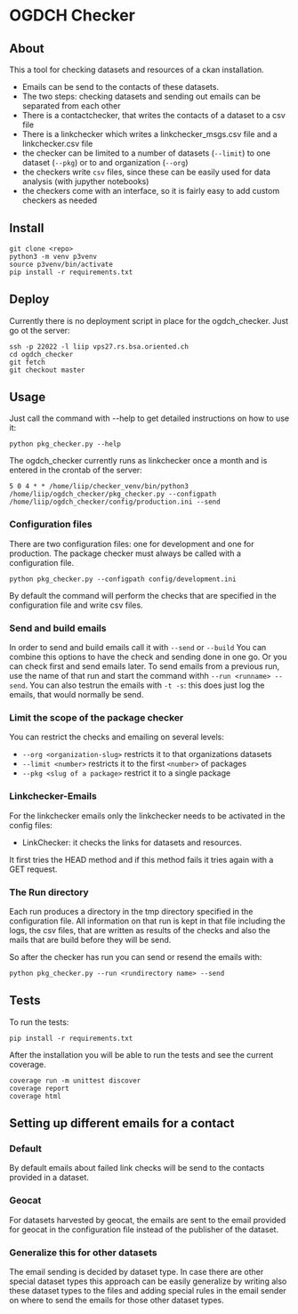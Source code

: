 # OGDCH Checker

## About 

This a tool for checking datasets and resources of a ckan installation.

- Emails can be send to the contacts of these datasets.
- The two steps: checking datasets and sending out emails can be separated 
  from each other
- There is a contactchecker, that writes the contacts of a dataset to a csv file
- There is a linkchecker which writes a linkchecker_msgs.csv file and a linkchecker.csv file
- the checker can be limited to a number of datasets (`--limit`) to one dataset (`--pkg`) or to and
  organization (`--org`)
- the checkers write `csv` files, since these can be easily used for data analysis (with jupyther notebooks)
- the checkers come with an interface, so it is fairly easy to add custom checkers as needed  
     
  
## Install 

```
git clone <repo>
python3 -m venv p3venv
source p3venv/bin/activate
pip install -r requirements.txt
```

## Deploy

Currently there is no deployment script in place for the ogdch_checker.
Just go ot the server:

```
ssh -p 22022 -l liip vps27.rs.bsa.oriented.ch
cd ogdch_checker
git fetch
git checkout master
``` 

## Usage

Just call the command with --help to get detailed instructions on how to use it:

```
python pkg_checker.py --help
``` 

The ogdch_checker currently runs as linkchecker once a month and
is entered in the crontab of the server:

```
5 0 4 * * /home/liip/checker_venv/bin/python3 /home/liip/ogdch_checker/pkg_checker.py --configpath /home/liip/ogdch_checker/config/production.ini --send
```

### Configuration files

There are two configuration files: one for development and one for production.
The package checker must always be called with a configuration file.

```
python pkg_checker.py --configpath config/development.ini
``` 

By default the command will perform the checks that are specified in the configuration
file and write csv files.

### Send and build emails

In order to send and build emails call it with `--send` or `--build`
You can combine this options to have the check and sending done in one go.
Or you can check first and send emails later. To send emails from a previous run,
use the name of that run and start the command withh `--run <runname> --send`.
You can also testrun the emails with `-t -s`: this does just log the emails, that would normally be send.

### Limit the scope of the package checker

You can restrict the checks and emailing on several levels:

- `--org <organization-slug>` restricts it to that organizations datasets
- `--limit <number>` restricts it to the first `<number>` of packages
- `--pkg <slug of a package>` restrict it to a single package

### Linkchecker-Emails

For the linkchecker emails only the linkchecker needs to be activated in the config files:

- LinkChecker: it checks the links for datasets and resources. 

It first tries the HEAD method and if this method fails it tries again with a GET request.

### The Run directory

Each run produces a directory in the tmp directory specified in the configuration file.
All information on that run is kept in that file including the logs, the csv files, that 
are written as results of the checks and also the mails that are build before they will be send.

So after the checker has run you can send or resend the emails with:

```
python pkg_checker.py --run <rundirectory name> --send
``` 

## Tests

To run the tests: 

```
pip install -r requirements.txt
```

After the installation you will be able to run the tests and see the current coverage.

```
coverage run -m unittest discover
coverage report
coverage html
```

## Setting up different emails for a contact

### Default

By default emails about failed link checks will be send to the contacts provided
in a dataset.

### Geocat

For datasets harvested by geocat, the emails are sent to the email provided for geocat in
the configuration file instead of the publisher of the dataset.

### Generalize this for other datasets

The email sending is decided by dataset type. In case there are other special dataset types this approach
can be easily generalize by writing also these dataset types to the files and adding special rules
in the email sender on where to send the emails for those other dataset types.
